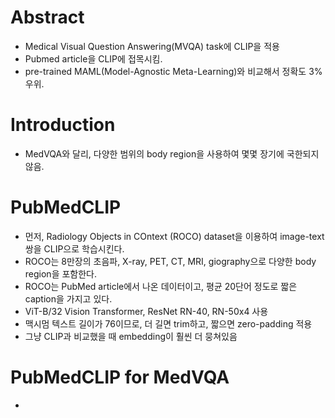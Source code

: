 # Abstract
- Medical Visual Question Answering(MVQA) task에 CLIP을 적용
- Pubmed article을 CLIP에 접목시킴.
- pre-trained MAML(Model-Agnostic Meta-Learning)와 비교해서 정확도 3% 우위.

# Introduction
- MedVQA와 달리, 다양한 범위의 body region을 사용하여 몇몇 장기에 국한되지 않음.

# PubMedCLIP
- 먼저, Radiology Objects in COntext (ROCO) dataset을 이용하여 image-text 쌍을 CLIP으로 학습시킨다.
- ROCO는 8만장의 초음파, X-ray, PET, CT, MRI, giography으로 다양한 body region을 포함한다.
- ROCO는 PubMed article에서 나온 데이터이고, 평균 20단어 정도로 짧은 caption을 가지고 있다.
- ViT-B/32 Vision Transformer, ResNet RN-40, RN-50x4 사용
- 맥시멈 텍스트 길이가 76이므로, 더 길면 trim하고, 짧으면 zero-padding 적용
- 그냥 CLIP과 비교했을 때 embedding이 훨씬 더 뭉쳐있음

# PubMedCLIP for MedVQA
- 
